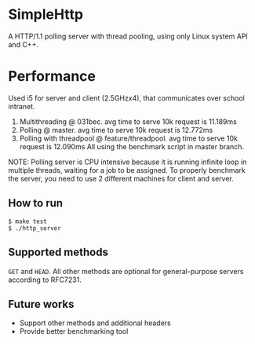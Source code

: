 # SimpleHttp
A HTTP/1.1 polling server with thread pooling, using only Linux system API and C++.

# Performance
Used i5 for server and client (2.5GHzx4), that communicates over school intranet.
1. Multithreading @ 031bec. avg time to serve 10k request is 11.189ms
2. Polling @ master. avg time to serve 10k request is 12.772ms
3. Polling with threadpool @ feature/threadpool. avg time to serve 10k request is 12.090ms
All using the benchmark script in master branch. 

NOTE: Polling server is CPU intensive because it is running infinite loop in multiple threads, waiting for a job to be assigned. To properly benchmark the server, you need to use 2 different machines for client and server.

## How to run
`$ make test`  
`$ ./http_server`

## Supported methods
`GET` and `HEAD`. All other methods are optional for general-purpose servers according to RFC7231.

## Future works
- Support other methods and additional headers
- Provide better benchmarking tool

